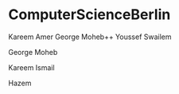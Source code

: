 # ComputerScienceBerlin
Kareem Amer
George Moheb++
Youssef Swailem

George Moheb

Kareem Ismail

Hazem

